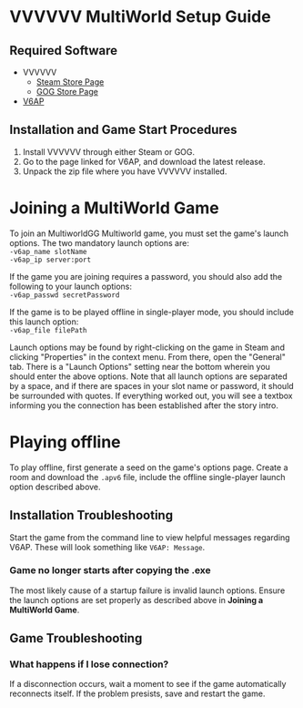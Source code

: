 # VVVVVV MultiWorld Setup Guide

## Required Software

- VVVVVV
  - [Steam Store Page](https://store.steampowered.com/app/70300/VVVVVV/)
  - [GOG Store Page](https://www.gog.com/game/vvvvvv)
- [V6AP](https://github.com/N00byKing/VVVVVV/releases)

## Installation and Game Start Procedures

1. Install VVVVVV through either Steam or GOG.
2. Go to the page linked for V6AP, and download the latest release.
3. Unpack the zip file where you have VVVVVV installed.

# Joining a MultiWorld Game

To join an MultiworldGG Multiworld game, you must set the game's launch options. The two mandatory launch options are:  
  `-v6ap_name slotName`  
  `-v6ap_ip server:port`

If the game you are joining requires a password, you should also add the following to your launch options:  
`-v6ap_passwd secretPassword`

If the game is to be played offline in single-player mode, you should include this launch option:  
`-v6ap_file filePath`

Launch options may be found by right-clicking on the game in Steam and clicking "Properties" in the context menu. From there, open the "General" tab. There is a "Launch Options" setting near the bottom wherein you should enter the above options. Note that all launch options are separated by a space, and if there are spaces in your slot name or password, it should be surrounded with quotes.
If everything worked out, you will see a textbox informing you the connection has been established after the story intro.

# Playing offline

To play offline, first generate a seed on the game's options page.
Create a room and download the `.apv6` file, include the offline single-player launch option described above.

## Installation Troubleshooting

Start the game from the command line to view helpful messages regarding V6AP. These will look something like `V6AP: Message`.

### Game no longer starts after copying the .exe

The most likely cause of a startup failure is invalid launch options. Ensure the launch options are set properly as described above in
**Joining a MultiWorld Game**.

## Game Troubleshooting

### What happens if I lose connection?

If a disconnection occurs, wait a moment to see if the game automatically reconnects itself. If the problem presists, save and restart the game.
